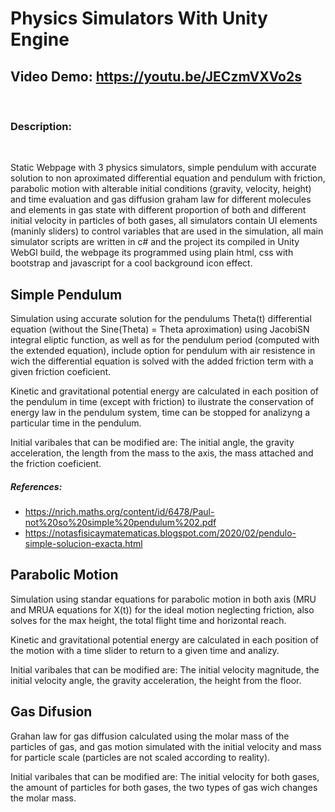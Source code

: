 # Physics Simulators With Unity Engine
## Video Demo:  https://youtu.be/JECzmVXVo2s
<br/>

### Description:
<br/>

Static Webpage with 3 physics simulators, simple pendulum with accurate solution to non aproximated differential equation and pendulum with friction, parabolic motion with alterable initial conditions (gravity, velocity, height) and time evaluation and gas diffusion graham law for different molecules and elements in gas state with different proportion of both and different initial velocity in particles of both gases, all simulators contain UI elements (maninly sliders) to control variables that are used in the simulation, all main simulator scripts are written in c# and the project its compiled in Unity WebGl build, the webpage its programmed using plain html, css with bootstrap and javascript for a cool background icon effect.

## Simple Pendulum

Simulation using accurate solution for the pendulums Theta(t) differential equation (without the Sine(Theta) = Theta aproximation) using JacobiSN integral eliptic function, as well as for the pendulum period (computed with the extended equation), include option for pendulum with air resistence in wich the differential equation is solved with the added friction term with a given friction coeficient.

Kinetic and gravitational potential energy are calculated in each position of the pendulum in time (except with friction) to ilustrate the conservation of energy law in the pendulum system, time can be stopped for analizyng a particular time in the pendulum.

Initial varibales that can be modified are: The initial angle, the gravity acceleration, the length from the mass to the axis, the mass attached and the friction coeficient.

##### References:

* https://nrich.maths.org/content/id/6478/Paul-not%20so%20simple%20pendulum%202.pdf
* https://notasfisicaymatematicas.blogspot.com/2020/02/pendulo-simple-solucion-exacta.html

## Parabolic Motion

Simulation using standar equations for parabolic motion in both axis (MRU and MRUA equations for X(t)) for the ideal motion neglecting friction, also solves for the max height, the total flight time and horizontal reach.

Kinetic and gravitational potential energy are calculated in each position of the motion with a time slider to return to a given time and analizy.

Initial varibales that can be modified are: The initial velocity magnitude, the initial velocity angle, the gravity acceleration, the height from the floor.

## Gas Difusion

Grahan law for gas diffusion calculated using the molar mass of the particles of gas, and gas motion simulated with the initial velocity and mass for particle scale (particles are not scaled according to reality).

Initial varibales that can be modified are: The initial velocity for both gases, the amount of particles for both gases, the two types of gas wich changes the molar mass.
